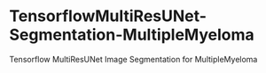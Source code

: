# TensorflowMultiResUNet-Segmentation-MultipleMyeloma
Tensorflow MultiResUNet Image Segmentation for MultipleMyeloma
